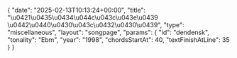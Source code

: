 {
    "date": "2025-02-13T10:13:24+00:00",
    "title": "\u0421\u0435\u0434\u044c\u043c\u043e\u0439 \u0442\u0440\u0430\u043c\u0432\u0430\u0439",
    "type": "miscellaneous",
    "layout": "songpage",
    "params": {
        "id": "dendensk",
        "tonality": "Ebm",
        "year": "1998",
        "chordsStartAt": 40,
        "textFinishAtLine": 35
    }
}